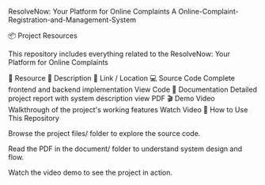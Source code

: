 ResolveNow: Your Platform for Online Complaints
A Online-Complaint-Registration-and-Management-System

📦 Project Resources

This repository includes everything related to the ResolveNow: Your Platform for Online Complaints

🧩 Resource	📝 Description	🔗 Link / Location
💻 Source Code	Complete frontend and backend implementation	View Code
📕 Documentation	Detailed project report with system description	view PDF
🎬 Demo Video	Walkthrough of the project's working features	Watch Video
📝 How to Use This Repository

Browse the project files/ folder to explore the source code.

Read the PDF in the document/ folder to understand system design and flow.

Watch the video demo to see the project in action.
